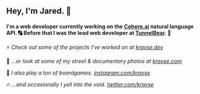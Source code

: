 ## Hey, I'm Jared. 👋 

#### I'm a web developer currently working on the [Cohere.ai](https://cohere.ai) natural language API. 🔠 Before that I was the lead web developer at [TunnelBear](https://tunnelbear.com). 🐻 

⚡ _Check out some of the projects I've worked on at [kravse.dev](https://www.kravse.dev)_

📸 _...or look at some of my street & documentary photos at [kravse.com](https://www.kravse.com)_

🎲 _I also play a ton of boardgames. [instagram.com/kravse](https://www.instagram.com/kravse)_

🔥 _...and occasionally I yell into the void. [twitter.com/kravse](https://www.twitter.com/kravse)_ 
